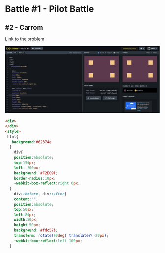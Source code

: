 # Battle #1 - Pilot Battle

## #2 - Carrom

[Link to the problem](https://cssbattle.dev/play/2)

![result](./images/carrom.png)

```html
<div>
</div>
<style>
 html{
   background:#62374e
  }
    div{
    position:absolute;
    top:150px;
    left: 200px;
    background: #F2E09F;
    border-radius:10px;
    -webkit-box-reflect:right 0px;
  }
    div::before, div::after{
    content:"";
    position:absolute;
    top:50px;
    left:80px;
    width:50px;
    height:50px;
    background: #fdc57b;
    transform: rotate(90deg) translateY(-20px);
    -webkit-box-reflect:left 100px;
  }
```
